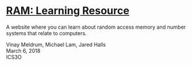 # [RAM: Learning Resource](https://vinaymeldrum.github.io/)
A website where you can learn about random access memory and number systems that relate to computers.

Vinay Meldrum, Michael Lam, Jared Halls  
March 6, 2018  
ICS3O
